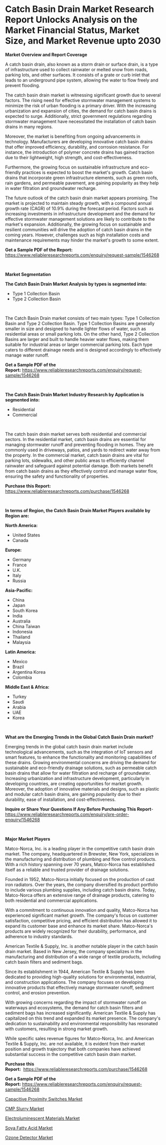 <p><h1>Catch Basin Drain Market Research Report Unlocks Analysis on the Market Financial Status, Market Size, and Market Revenue upto 2030</h1></p><p><strong>Market Overview and Report Coverage</strong></p>
<p><p>A catch basin drain, also known as a storm drain or surface drain, is a type of infrastructure used to collect rainwater or melted snow from roads, parking lots, and other surfaces. It consists of a grate or curb inlet that leads to an underground pipe system, allowing the water to flow freely and prevent flooding.</p><p>The catch basin drain market is witnessing significant growth due to several factors. The rising need for effective stormwater management systems to minimize the risk of urban flooding is a primary driver. With the increasing urbanization and expansion of cities, the demand for catch basin drains is expected to surge. Additionally, strict government regulations regarding stormwater management have necessitated the installation of catch basin drains in many regions.</p><p>Moreover, the market is benefiting from ongoing advancements in technology. Manufacturers are developing innovative catch basin drains that offer improved efficiency, durability, and corrosion resistance. For instance, the introduction of polymer concrete drains has gained traction due to their lightweight, high strength, and cost-effectiveness.</p><p>Furthermore, the growing focus on sustainable infrastructure and eco-friendly practices is expected to boost the market's growth. Catch basin drains that incorporate green infrastructure elements, such as green roofs, rain gardens, and permeable pavement, are gaining popularity as they help in water filtration and groundwater recharge.</p><p>The future outlook of the catch basin drain market appears promising. The market is projected to maintain steady growth, with a compound annual growth rate (CAGR) of 10.9% during the forecast period. Factors such as increasing investments in infrastructure development and the demand for effective stormwater management solutions are likely to contribute to the market's expansion. Additionally, the growing focus on sustainable and resilient communities will drive the adoption of catch basin drains in the coming years. However, challenges such as high installation costs and maintenance requirements may hinder the market's growth to some extent.</p></p>
<p><strong>Get a Sample PDF of the Report:</strong> <a href="https://www.reliableresearchreports.com/enquiry/request-sample/1546268">https://www.reliableresearchreports.com/enquiry/request-sample/1546268</a></p>
<p>&nbsp;</p>
<p><strong>Market Segmentation</strong></p>
<p><strong>The Catch Basin Drain Market Analysis by types is segmented into:</strong></p>
<p><ul><li>Type 1 Collection Basin</li><li>Type 2 Collection Basin</li></ul></p>
<p>&nbsp;</p>
<p><p>The Catch Basin Drain market consists of two main types: Type 1 Collection Basin and Type 2 Collection Basin. Type 1 Collection Basins are generally smaller in size and designed to handle lighter flows of water, such as residential areas or small parking lots. On the other hand, Type 2 Collection Basins are larger and built to handle heavier water flows, making them suitable for industrial areas or larger commercial parking lots. Each type caters to different drainage needs and is designed accordingly to effectively manage water runoff.</p></p>
<p><strong>Get a Sample PDF of the Report:</strong>&nbsp;<a href="https://www.reliableresearchreports.com/enquiry/request-sample/1546268">https://www.reliableresearchreports.com/enquiry/request-sample/1546268</a></p>
<p>&nbsp;</p>
<p><strong>The Catch Basin Drain Market Industry Research by Application is segmented into:</strong></p>
<p><ul><li>Residential</li><li>Commercial</li></ul></p>
<p>&nbsp;</p>
<p><p>The catch basin drain market serves both residential and commercial sectors. In the residential market, catch basin drains are essential for managing stormwater runoff and preventing flooding in homes. They are commonly used in driveways, patios, and yards to redirect water away from the property. In the commercial market, catch basin drains are vital for parking lots, sidewalks, and other public areas to efficiently channel rainwater and safeguard against potential damage. Both markets benefit from catch basin drains as they effectively control and manage water flow, ensuring the safety and functionality of properties.</p></p>
<p><strong>Purchase this Report:</strong>&nbsp; <a href="https://www.reliableresearchreports.com/purchase/1546268">https://www.reliableresearchreports.com/purchase/1546268</a></p>
<p>&nbsp;</p>
<p><strong>In terms of Region, the Catch Basin Drain Market Players available by Region are:</strong></p>
<p>
    <p> <strong> North America: </strong>
        <ul>
            <li>United States</li>
            <li>Canada</li>
        </ul>
        </p> 
    <p> <strong> Europe: </strong>
        <ul>
            <li>Germany</li>
            <li>France</li>
            <li>U.K.</li>
            <li>Italy</li>
            <li>Russia</li>
        </ul>
        </p> 
    <p> <strong> Asia-Pacific: </strong>
        <ul>
            <li>China</li>
            <li>Japan</li>
            <li>South Korea</li>
            <li>India</li>
            <li>Australia</li>
            <li>China Taiwan</li>
            <li>Indonesia</li>
            <li>Thailand</li>
            <li>Malaysia</li>
        </ul>
        </p> 
    <p> <strong> Latin America: </strong>
        <ul>
            <li>Mexico</li>
            <li>Brazil</li>
            <li>Argentina Korea</li>
            <li>Colombia</li>
        </ul>
        </p> 
    <p> <strong> Middle East & Africa: </strong>
        <ul>
            <li>Turkey</li>
            <li>Saudi</li>
            <li>Arabia</li>
            <li>UAE</li>
            <li>Korea</li>
        </ul>
    </p>
    </p>
<p>&nbsp;</p>
<p><strong>What are the Emerging Trends in the Global Catch Basin Drain market?</strong></p>
<p><p>Emerging trends in the global catch basin drain market include technological advancements, such as the integration of IoT sensors and smart features, to enhance the functionality and monitoring capabilities of these drains. Growing environmental concerns are driving the demand for sustainable and eco-friendly drainage solutions, such as permeable catch basin drains that allow for water filtration and recharge of groundwater. Increasing urbanization and infrastructure development, particularly in developing countries, are creating opportunities for market growth. Moreover, the adoption of innovative materials and designs, such as plastic and modular catch basin drains, are gaining popularity due to their durability, ease of installation, and cost-effectiveness.</p></p>
<p><strong>Inquire or Share Your Questions If Any Before Purchasing This Report</strong>- <a href="https://www.reliableresearchreports.com/enquiry/pre-order-enquiry/1546268">https://www.reliableresearchreports.com/enquiry/pre-order-enquiry/1546268</a></p>
<p>&nbsp;</p>
<p><strong>Major Market Players</strong></p>
<p><p>Matco-Norca, Inc. is a leading player in the competitive catch basin drain market. The company, headquartered in Brewster, New York, specializes in the manufacturing and distribution of plumbing and flow control products. With a rich history spanning over 70 years, Matco-Norca has established itself as a reliable and trusted provider of drainage solutions.</p><p>Founded in 1952, Matco-Norca initially focused on the production of cast iron radiators. Over the years, the company diversified its product portfolio to include various plumbing supplies, including catch basin drains. Today, Matco-Norca offers an extensive range of drainage products, catering to both residential and commercial applications.</p><p>With a commitment to continuous innovation and quality, Matco-Norca has experienced significant market growth. The company's focus on customer satisfaction, competitive pricing, and efficient distribution has allowed it to expand its customer base and enhance its market share. Matco-Norca's products are widely recognized for their durability, performance, and adherence to industry standards.</p><p>American Textile & Supply, Inc. is another notable player in the catch basin drain market. Based in New Jersey, the company specializes in the manufacturing and distribution of a wide range of textile products, including catch basin filters and sediment bags. </p><p>Since its establishment in 1944, American Textile & Supply has been dedicated to providing high-quality solutions for environmental, industrial, and construction applications. The company focuses on developing innovative products that effectively manage stormwater runoff, sediment control, and erosion prevention.</p><p>With growing concerns regarding the impact of stormwater runoff on waterways and ecosystems, the demand for catch basin filters and sediment bags has increased significantly. American Textile & Supply has capitalized on this trend and expanded its market presence. The company's dedication to sustainability and environmental responsibility has resonated with customers, resulting in strong market growth.</p><p>While specific sales revenue figures for Matco-Norca, Inc. and American Textile & Supply, Inc. are not available, it is evident from their market position and growth trajectory that both companies have achieved substantial success in the competitive catch basin drain market.</p></p>
<p><strong>Purchase this Report:</strong>&nbsp;&nbsp;<a href="https://www.reliableresearchreports.com/purchase/1546268">https://www.reliableresearchreports.com/purchase/1546268</a></p>
<p></p>
<p><strong>Get a Sample PDF of the Report:</strong>&nbsp;<a href="https://www.reliableresearchreports.com/enquiry/request-sample/1546268">https://www.reliableresearchreports.com/enquiry/request-sample/1546268</a></p>
<p><p><a href="https://medium.com/@sight.lens.slot/capacitive-proximity-switches-market-insight-market-trends-growth-forecasted-from-2023-to-2030-c87f1de8509b">Capacitive Proximity Switches Market</a></p><p><a href="https://medium.com/@poem.snap.phase/decoding-cmp-slurry-market-metrics-market-share-trends-and-growth-patterns-44cdaf01be0b">CMP Slurry Market</a></p><p><a href="https://medium.com/@board.cry.ball/electroluminescent-materials-market-research-report-its-history-and-forecast-2023-to-2030-cdb53d763f6f">Electroluminescent Materials Market</a></p><p><a href="https://medium.com/@laurenbrown1918/soya-fatty-acid-market-size-reveals-the-best-marketing-channels-in-global-industry-e12b9f732cab">Soya Fatty Acid Market</a></p><p><a href="https://medium.com/@inner.zone.room/ozone-detector-market-furnishes-information-on-market-share-market-trends-and-market-growth-3f2ad943425d">Ozone Detector Market</a></p></p>